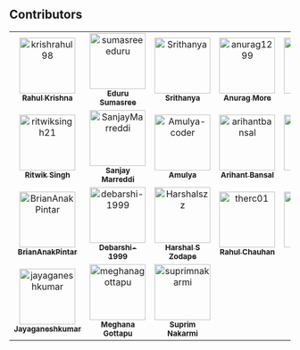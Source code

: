 ## Contributors

<!-- readme: collaborators,contributors -start --> 
<table>
<tr>
    <td align="center">
        <a href="https://github.com/krishrahul98">
            <img src="https://avatars0.githubusercontent.com/u/28896220?v=4" width="100;" alt="krishrahul98"/>
            <br />
            <sub><b>Rahul Krishna</b></sub>
        </a>
    </td>
    <td align="center">
        <a href="https://github.com/sumasreeeduru">
            <img src="https://avatars1.githubusercontent.com/u/44165457?v=4" width="100;" alt="sumasreeeduru"/>
            <br />
            <sub><b>Eduru Sumasree</b></sub>
        </a>
    </td>
    <td align="center">
        <a href="https://github.com/Srithanya">
            <img src="https://avatars2.githubusercontent.com/u/44163421?v=4" width="100;" alt="Srithanya"/>
            <br />
            <sub><b>Srithanya</b></sub>
        </a>
    </td>
    <td align="center">
        <a href="https://github.com/anurag1299">
            <img src="https://avatars3.githubusercontent.com/u/52789951?v=4" width="100;" alt="anurag1299"/>
            <br />
            <sub><b>Anurag More</b></sub>
        </a>
    </td>
    <td align="center">
        <a href="https://github.com/falguni-k">
            <img src="https://avatars3.githubusercontent.com/u/49592710?v=4" width="100;" alt="falguni-k"/>
            <br />
            <sub><b>Falguni-k</b></sub>
        </a>
    </td>
    <td align="center">
        <a href="https://github.com/harsh0620">
            <img src="https://avatars2.githubusercontent.com/u/57012784?v=4" width="100;" alt="harsh0620"/>
            <br />
            <sub><b>Harsh Chandravanshi</b></sub>
        </a>
    </td></tr>
<tr>
    <td align="center">
        <a href="https://github.com/ritwiksingh21">
            <img src="https://avatars3.githubusercontent.com/u/46321538?v=4" width="100;" alt="ritwiksingh21"/>
            <br />
            <sub><b>Ritwik Singh</b></sub>
        </a>
    </td>
    <td align="center">
        <a href="https://github.com/SanjayMarreddi">
            <img src="https://avatars0.githubusercontent.com/u/57671048?v=4" width="100;" alt="SanjayMarreddi"/>
            <br />
            <sub><b>Sanjay Marreddi</b></sub>
        </a>
    </td>
    <td align="center">
        <a href="https://github.com/Amulya-coder">
            <img src="https://avatars0.githubusercontent.com/u/66437295?v=4" width="100;" alt="Amulya-coder"/>
            <br />
            <sub><b>Amulya</b></sub>
        </a>
    </td>
    <td align="center">
        <a href="https://github.com/arihantbansal">
            <img src="https://avatars2.githubusercontent.com/u/17180950?v=4" width="100;" alt="arihantbansal"/>
            <br />
            <sub><b>Arihant Bansal</b></sub>
        </a>
    </td>
    <td align="center">
        <a href="https://github.com/Aryan-dev007">
            <img src="https://avatars2.githubusercontent.com/u/61882780?v=4" width="100;" alt="Aryan-dev007"/>
            <br />
            <sub><b>Aryan</b></sub>
        </a>
    </td>
    <td align="center">
        <a href="https://github.com/BraveeSnow">
            <img src="https://avatars0.githubusercontent.com/u/45154227?v=4" width="100;" alt="BraveeSnow"/>
            <br />
            <sub><b>David Long</b></sub>
        </a>
    </td></tr>
<tr>
    <td align="center">
        <a href="https://github.com/BrianAnakPintar">
            <img src="https://avatars2.githubusercontent.com/u/69195029?v=4" width="100;" alt="BrianAnakPintar"/>
            <br />
            <sub><b>BrianAnakPintar</b></sub>
        </a>
    </td>
    <td align="center">
        <a href="https://github.com/debarshi-1999">
            <img src="https://avatars1.githubusercontent.com/u/66899563?v=4" width="100;" alt="debarshi-1999"/>
            <br />
            <sub><b>Debarshi-1999</b></sub>
        </a>
    </td>
    <td align="center">
        <a href="https://github.com/Harshalszz">
            <img src="https://avatars3.githubusercontent.com/u/61976596?v=4" width="100;" alt="Harshalszz"/>
            <br />
            <sub><b>Harshal S Zodape </b></sub>
        </a>
    </td>
    <td align="center">
        <a href="https://github.com/therc01">
            <img src="https://avatars0.githubusercontent.com/u/66589195?v=4" width="100;" alt="therc01"/>
            <br />
            <sub><b>Rahul Chauhan</b></sub>
        </a>
    </td>
    <td align="center">
        <a href="https://github.com/amintai">
            <img src="https://avatars0.githubusercontent.com/u/50178043?v=4" width="100;" alt="amintai"/>
            <br />
            <sub><b>Amin Tai</b></sub>
        </a>
    </td>
    <td align="center">
        <a href="https://github.com/shin-iji">
            <img src="https://avatars0.githubusercontent.com/u/50923330?v=4" width="100;" alt="shin-iji"/>
            <br />
            <sub><b>Siradanai B.</b></sub>
        </a>
    </td></tr>
<tr>
    <td align="center">
        <a href="https://github.com/jayaganeshkumar">
            <img src="https://avatars0.githubusercontent.com/u/56192588?v=4" width="100;" alt="jayaganeshkumar"/>
            <br />
            <sub><b>Jayaganeshkumar</b></sub>
        </a>
    </td>
    <td align="center">
        <a href="https://github.com/meghanagottapu">
            <img src="https://avatars0.githubusercontent.com/u/43183125?v=4" width="100;" alt="meghanagottapu"/>
            <br />
            <sub><b>Meghana Gottapu</b></sub>
        </a>
    </td>
    <td align="center">
        <a href="https://github.com/suprimnakarmi">
            <img src="https://avatars0.githubusercontent.com/u/54857456?v=4" width="100;" alt="suprimnakarmi"/>
            <br />
            <sub><b>Suprim Nakarmi</b></sub>
        </a>
    </td></tr>
</table>
<!-- readme: collaborators,contributors -end -->
